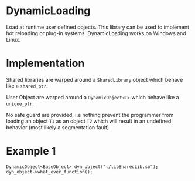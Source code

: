 DynamicLoading
==============

Load at runtime user defined objects. This library can be used to implement
hot reloading or plug-in systems. DynamicLoading works on Windows and Linux.

# Implementation

Shared libraries are warped around a `SharedLibrary` object which behave
like a `shared_ptr`.

User Object are warped around a `DynamicObject<T>` which behave like a `unique_ptr`.

No safe guard are provided, i.e nothing prevent the programmer from
loading an object `T1` as an object `T2` which will result in an undefined behavior
(most likely a segmentation fault).


# Example 1

    DynamicObject<BaseObject> dyn_object("./libSharedLib.so");
    dyn_object->what_ever_function();